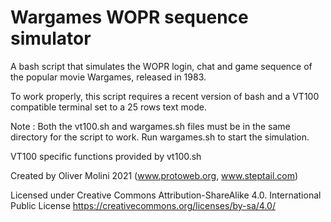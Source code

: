 # Wargames WOPR sequence simulator

A bash script that simulates the WOPR login, chat and game sequence of the popular movie Wargames, released in 1983.

To work properly, this script requires a recent version of bash and a VT100 compatible terminal set to a 25 rows text mode.

Note : Both the vt100.sh and wargames.sh files must be in the same directory for the script to work. Run wargames.sh to start the simulation.

VT100 specific functions provided by vt100.sh

Created by Oliver Molini 2021 (www.protoweb.org, www.steptail.com)

Licensed under Creative Commons Attribution-ShareAlike 4.0.
International Public License
https://creativecommons.org/licenses/by-sa/4.0/
